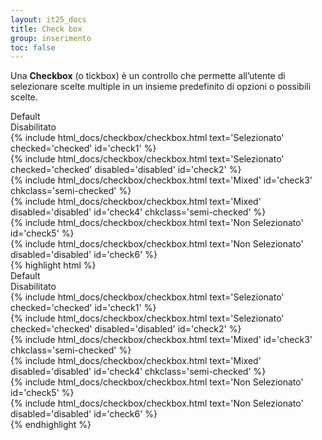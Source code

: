 ```yaml
---
layout: it25_docs
title: Check box
group: inserimento
toc: false
---
```


Una **Checkbox** (o tickbox) è un controllo che permette all’utente di selezionare scelte multiple in un insieme predefinito di opzioni o possibili scelte.

<div class="bd-example">
  <div class="row">
    <div class="col">Default</div>
    <div class="col">Disabilitato</div>
  </div>
  <div class="row">
    <div class="col">
    {% include html_docs/checkbox/checkbox.html text='Selezionato' checked='checked' id='check1' %}
    </div>
    <div class="col">
    {% include html_docs/checkbox/checkbox.html text='Selezionato' checked='checked' disabled='disabled' id='check2' %}
    </div>
  </div>
  <div class="row">
      <div class="col">
      {% include html_docs/checkbox/checkbox.html text='Mixed' id='check3' chkclass='semi-checked' %}
      </div>
      <div class="col">
      {% include html_docs/checkbox/checkbox.html text='Mixed' disabled='disabled' id='check4' chkclass='semi-checked' %}
      </div>
    </div>
  <div class="row">
      <div class="col">
      {% include html_docs/checkbox/checkbox.html text='Non Selezionato' id='check5' %}
      </div>
      <div class="col">
      {% include html_docs/checkbox/checkbox.html text='Non Selezionato' disabled='disabled' id='check6' %}
      </div>
    </div>
</div>
{% highlight html %}
 <div class="row">
    <div class="col">Default</div>
    <div class="col">Disabilitato</div>
  </div>
  <div class="row">
    <div class="col">
    {% include html_docs/checkbox/checkbox.html text='Selezionato' checked='checked' id='check1' %}
    </div>
    <div class="col">
    {% include html_docs/checkbox/checkbox.html text='Selezionato' checked='checked' disabled='disabled' id='check2' %}
    </div>
  </div>
  <div class="row">
    <div class="col">
    {% include html_docs/checkbox/checkbox.html text='Mixed' id='check3' chkclass='semi-checked' %}
    </div>
    <div class="col">
    {% include html_docs/checkbox/checkbox.html text='Mixed' disabled='disabled' id='check4' chkclass='semi-checked' %}
    </div>
  </div>
  <div class="row">
    <div class="col">
    {% include html_docs/checkbox/checkbox.html text='Non Selezionato' id='check5' %}
    </div>
    <div class="col">
    {% include html_docs/checkbox/checkbox.html text='Non Selezionato' disabled='disabled' id='check6' %}
    </div>
  </div>
{% endhighlight %}
